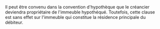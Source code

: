   
 Il peut être convenu dans la convention d'hypothèque que le créancier deviendra propriétaire de l'immeuble hypothéqué. Toutefois, cette clause est sans effet sur l'immeuble qui constitue la résidence principale du débiteur.  

  
